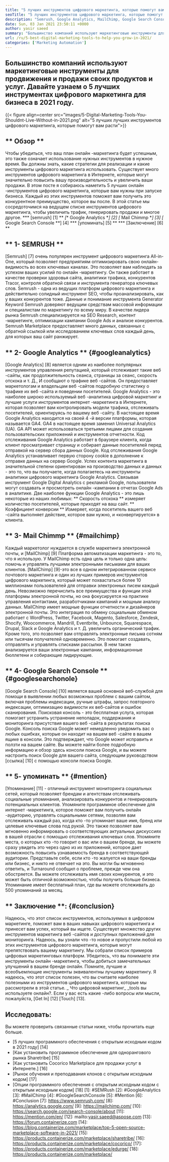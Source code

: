 ```yaml
---
title: "5 лучших инструментов цифрового маркетинга, которые помогут вам расти в 2021 году" 
seoTitle: "5 лучших инструментов цифрового маркетинга, которые помогут вам расти в 2021 году" 
description: "Semrush, Google Analytics, MailChimp, Google Search Console и упоминание являются наиболее доступными и полезными лучшими инструментами цифрового маркетинга для развития бизнеса." 
date: Sun, 03 Jan 2021 23:50:11 +0000
author: yasir saeed
summary: "Большинство компаний используют маркетинговые инструменты для продвижения & amp; Продать их продукты и услуги. Давайте узнаем о 5 лучших инструментах цифрового маркетинга для бизнеса в 2021 году." 
url: /ru/5-best-digital-marketing-tools-to-help-you-grow-in-2021/
categories: ['Marketing Automation']
---
```


## Большинство компаний используют маркетинговые инструменты для продвижения и продажи своих продуктов и услуг. Давайте узнаем о 5 лучших инструментах цифрового маркетинга для бизнеса в 2021 году.

{{< figure align=center src="images/5-Digital-Marketing-Tools-You-Shouldnt-Live-Without-in-2021.png" alt="5 лучших лучших инструментов цифрового маркетинга, которые помогут вам расти">}}


## ** Обзор **
Чтобы убедиться, что ваш план онлайн -маркетинга будет успешным, это также означает использование нужных инструментов в нужное время. Вы должны знать, какие стратегии для реализации и какие инструменты цифрового маркетинга использовать. Существует много инструментов цифрового маркетинга в Интернете, которые могут значительно повысить вашу производительность и увеличить ваши продажи. В этом посте я собираюсь наметить 5 лучших онлайн -инструментов цифрового маркетинга, которые вам нужны при запуске бизнеса. Каждый из этих инструментов поможет вам получить это конкурентное преимущество, которое вы после.
В этой статье мы сосредоточимся на ведущем списке инструментов цифрового маркетинга, чтобы увеличить трафик, генерировать продажи и многое другое.
  *** [semrush] [1] **
  *[** Google Analytics **] [2]
  *[** Mail Chimmp **] [3]
  *[** Google Search Console **] [4]
  *** [упоминать] [5] **
  *** [Заключение] [6] **

## ** 1- SEMRUSH **
[Semrush] [7] очень популярен инструмент цифрового маркетинга All-in-One, который позволяет предприятиям оптимизировать свою онлайн-видимость во всех ключевых каналах. Это позволяет вам наблюдать за успехом ваших усилий по онлайн -маркетингу. Он также работает в качестве проверки здоровья сайта, аналитики трафика, конкурентов Tracor, контроля обратной связи и инструмента генератора ключевых слов. Semrush - одна из ведущих платформ цифрового маркетинга и действительно солидный инструмент SEO, чтобы проанализировать, как у ваших конкурентов тоже.
Данные и понимание инструмента Generator Keyword Semrush доверяют ведущим средствам массовой информации и специалистам по маркетингу по всему миру. В качестве лидера рынка Semrush специализируется на SEO Research, контент -маркетинге, оптимизации кампании Google Ads и анализе конкурентов. Semrush Marketplace предоставляет много данных, связанных с обратной ссылкой или исследованием ключевых слов каждый день, для которых ваш сайт ранжирует.

## ** 2- Google Analytics ** {#googleanalytics}
[Google Analytics] [8] является одним из наиболее популярных инструментов управления репутацией, который отслеживает такие веб -сайты, как продолжительность сеанса, страницы за сеанс, скорость отскока и т. Д., И сообщают о трафике веб -сайтов. Он предоставляет маркетологам и владельцам веб -сайтов подробную статистику о трафике их веб -сайта и поведении посетителей. Google Analytics - это наиболее широко используемый веб -аналитика цифровой маркетинг и лучшие услуги инструментов интернет -маркетинга в Интернете, которая позволяет вам контролировать модели трафика, отслеживать посетителей, ориентируясь по вашему веб -сайту.
В настоящее время Google Analytics находится на своей 4 -й версии платформы, которая называется GA4. GA4 в настоящее время заменил Universal Analytics (UA). GA API может использоваться третьими лицами для создания пользовательских приложений и инструментов отчетности. Код отслеживания Google Analytics работает в браузере клиента, когда клиент просматривает страницу и собирает данные посетителей перед отправкой на сервер сбора данных Google. Код отслеживания Google Analytics устанавливает первую сторону cookie в дополнение к отправке данных на сервер Google. Успех контента маркетинга в значительной степени ориентирован на производство данных и данных - это то, что вы получаете, когда полагаетесь на инструменты аналитики цифрового маркетинга Google Analytics.
Связывая инструмент Google Digital Analytics с рекламой Google, пользователи могут создавать и просмотреть онлайн -кампании в отчетах Google Ads в аналитике. Две наиболее функции Google Analytics - это лишь некоторые из наших любимых:
** Скорость отскока ** измеряет количество посетителей, которые приходят на ваш сайт.
** Коэффициент конверсии ** Измеряет, когда посетитель вашего веб -сайта выполняет действие, которое вам нужно, и «конвертируется» в клиента.

## ** 3- Mail Chimmp ** {#mailchimp}
Каждый маркетолог нуждается в службе маркетинга электронной почты, и [MailChimp] [9] Платформа автоматизации маркетинга - это то, что я использую. У MailChimp есть одна цель и только одна цель: помочь и управлять лучшими электронными письмами для ваших клиентов.
[MailChimp] [9]-это все в одном интегрированном сервисе почтового маркетинга и один из лучших примеров инструментов цифрового маркетинга, который может похвастаться более 10 миллионами пользователей для отправки электронных писем каждый день. Невозможно перечислить все преимущества и функции этой платформы электронной почты, но она фокусируется на практике управления контактами, разработчиками кампаний и мощным анализу данных.
MailChimp имеет мощные функции отчетности и дизайнеров электронной почты. Это интеграция по обмену социальным обменом работает с WordPress, Twitter, Facebook, Magento, Salesforce, Zendesk, Shocify, Woocommerce, Mandrill, Eventbrite, Unbounce, Squarespace, Drupal, Slack и Google Analytics и т. Д. увеличить органический трафик.
Кроме того, это позволяет вам отправлять электронные письма сотням или тысячам получателей одновременно. Это помогает создавать, отправлять и управлять списками рассылки. В нем также анализируется ваши электронные кампании, информационные бюллетени и собирающие лидирующие.

## ** 4- Google Search Console ** {#googlesearchonole}
[Google Search Console] [10] является вашей основной веб-службой для помощи в выявлении любых возможных проблем с вашим сайтом, включая проблемы индексации, ручные штрафы, запрос повторного индексации, оптимизацию видимости их веб-сайтов и ошибок сканирования. Поисковая консоль - это бесплатная услуга, которая помогает устранить устранение неполадок, поддержания и мониторинга присутствия вашего веб -сайта в результатах поиска Google.
Консоль поиска Google может немедленно уведомить вас о любых ошибках, которые он находит на вашем веб -сайте в вашем ящике в консоли. Это подтверждает, что Google может исправить и ползти на вашем сайте. Вы можете найти более подробную информацию и обзор здесь консоли поиска Google, и вы можете настроить поиск Google для вашего сайта, следующим руководством [ссылка] [10] с помощью консоли поиска Google.

## ** 5- упоминать ** {#mention}
[Упоминание] [11] - отличный инструмент мониторинга социальных сетей, который позволяет брендам и агентствам отслеживать социальные упоминания, анализировать конкурентов и генерировать потенциальных клиентов. Упомяните программное обеспечение для интернет -маркетинга, которое поможет вам получить онлайн -аудиторию, управлять социальными сетями, позволяя вам отслеживать каждый раз, когда кто -то упоминает ваше имя, бренд или целевые ключевые слова под рукой.
Это также позволяет вам мгновенно информировать о соответствующих актуальных дискуссиях в вашей отрасли с помощью отслеживания ключевых слов. Упомяните места, о которых кто -то говорит о вас или о вашем бренде, вы можете сразу увидеть это через одно из их приложений, которое дает возможность повысить узнаваемость бренда в соответствующей аудитории.
Представьте себе, если кто -то жалуется на ваши бренды или бизнес, и никто не отвечает на это. Вы могли бы мгновенно ответить, и Turnaround сообщил о проблеме, прежде чем она обостряется. Вы можете отслеживать имя своих конкурентов, и это может быть отличной возможностью, чтобы получить больше бизнеса. Упоминание имеет бесплатный план, где вы можете отслеживать до 500 упоминаний за месяц.

## ** Заключение **: {#conclusion}
Надеюсь, что этот список инструментов, используемых в цифровом маркетинге, поможет вам в ваших навыках цифрового маркетинга и принесет вам успех, который вы ищете. Существует множество других инструментов маркетинга веб -сайтов и доступных приложений для мониторинга. Надеюсь, вы узнали что -то новое и пропустили любой из этих инструментов цифрового маркетинга, которые могут препятствовать вашему маркетингу.
Мы собрали список примеров цифровых маркетинговых платформ. Убедитесь, что вы понимаете эти инструменты онлайн -маркетинга, чтобы добиться замечательных улучшений в вашем бренде онлайн. Помните, лучшие и всеобъемлющие инструменты эквивалентны лучшему маркетингу. Я надеюсь, что этот список полезен, что вы считаете наиболее полезными из инструментов цифрового маркетинга, которые мы рассмотрели в этой статье.
_ Что цифровой маркетинг_ _tools вы используете онлайн?. Если у вас есть какие -либо вопросы или мысли, пожалуйста, [Get In] [12] [Touch] [13].

## Исследовать:
Вы можете проверить связанные статьи ниже, чтобы прочитать еще больше.
  * [5 лучших программного обеспечения с открытым исходным кодом в 2021 году] [14]
  * [Как установить программное обеспечение для однорангового рынка Sharetribe] [15]
  * [Как установить Cocorico Marketplace для продажи услуг в Интернете.] [16]
  * [Рынок обучения и преподавания клонов с открытым исходным кодом] [17]
  * [Опции программного обеспечения с открытым исходным кодом с открытым исходным кодом] [18]
[1]: #SEMRush
[2]: #GoogleAnalytics
[3]: #MailChimp
[4]: #GoogleSearchConsole
[5]: #Mention
[6]: #Conclusion
[7]: https://www.semrush.com/
[8]: https://analytics.google.com/
[9]: https://mailchimp.com/
[10]: https://search.google.com/search-console/about
[11]: https://mention.com/en/
[12]: mailto:yasir.saeed@aspose.com
[13]: https://forum.containerize.com
[14]: https://blog.containerize.com/marketplace/top-5-open-source-marketplace-software-in-2021/
[15]: https://products.containerize.com/marketplace/sharetribe/
[16]: https://products.containerize.com/marketplace/cocorico/
[17]: https://products.containerize.com/marketplace/edurge/
[18]: https://products.containerize.com/marketplace/
